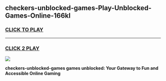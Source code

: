 
## checkers-unblocked-games-Play-Unblocked-Games-Online-166kl
<h3>
<a href="https://premium76.site?title=checkers-unblocked-games&ref=25A">CLICK TO PLAY</a></h3>
<hr>

<h3>
<a href="https://premium76.site?title=checkers-unblocked-games&ref=25A">CLICK 2 PLAY</a>
  
</h3>

<a href="https://premium76.site?title=checkers-unblocked-games&ref=25A"><img src="https://clearcache.store/games.png"></a>


**checkers-unblocked-games games unblocked: Your Gateway to Fun and Accessible Online Gaming**
